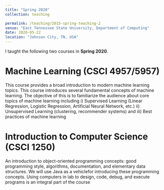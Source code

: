 ```yaml
---
title: "Spring 2020"
collection: teaching

permalink: /teaching/2015-spring-teaching-2
venue: "East Tennessee State University, Department of Computing"
date: 2020-05-22
location: "Johnson City, TN, USA"
---
```


I taught the following two courses in **Spring 2020**.

Machine Learning (CSCI 4957/5957)
======
 This course provides a broad introduction to modern machine learning topics.  This course introduces several fundamental concepts of machine learning. The objective of this is to familiarize the audience about core topics of machine learning including i) Supervised Learning (Linear Regression, Logistic Regression, Artificial Neural Network, etc.) ii) Unsupervised Learning (clustering, recommender systems) and iii) Best practices of machine learning

Introduction to Computer Science (CSCI 1250)
======
An introduction to object-oriented programming concepts: good programming style, algorithms, documentation, and elementary data structures. We will use Java as a vehiclefor introducing these programming concepts. Using computers in lab to design, code, debug, and execute programs is an integral part of the course
